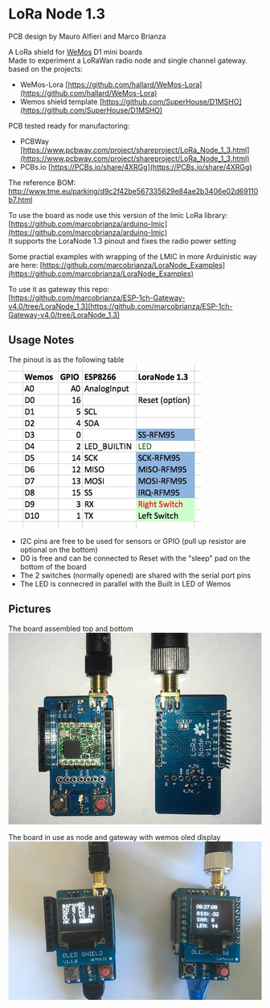 # LoRa Node 1.3
PCB design by Mauro Alfieri and Marco Brianza

A LoRa shield for [WeMos](https://www.wemos.cc/) D1 mini boards  
Made to experiment a LoRaWan radio node and single channel gateway.
based on the projects:  

* WeMos-Lora [https://github.com/hallard/WeMos-Lora](https://github.com/hallard/WeMos-Lora)
* Wemos shield template [https://github.com/SuperHouse/D1MSHO](https://github.com/SuperHouse/D1MSHO)


PCB tested ready for manufactoring:  

* PCBWay [https://www.pcbway.com/project/shareproject/LoRa_Node_1_3.html](https://www.pcbway.com/project/shareproject/LoRa_Node_1_3.html)  
* PCBs.io [https://PCBs.io/share/4XRGg](https://PCBs.io/share/4XRGg) 

The reference BOM:  
[http://www.tme.eu/parking/d9c2f42be567335629e84ae2b3406e02d69110b7.html
](http://www.tme.eu/parking/d9c2f42be567335629e84ae2b3406e02d69110b7.html)

To use the board as node use this version of the lmic LoRa library:  
[https://github.com/marcobrianza/arduino-lmic](https://github.com/marcobrianza/arduino-lmic)  
It supports the LoraNode 1.3 pinout and fixes the radio power setting

Some practial examples with wrapping of the LMIC in more Arduinistic way are here:
[https://github.com/marcobrianza/LoraNode_Examples](https://github.com/marcobrianza/LoraNode_Examples)

To use it as gateway this repo:  
[https://github.com/marcobrianza/ESP-1ch-Gateway-v4.0/tree/LoraNode_1.3](https://github.com/marcobrianza/ESP-1ch-Gateway-v4.0/tree/LoraNode_1.3) 

## Usage Notes
The pinout is as the following table  
![](img/ln_pinout.jpg)

* I2C pins are free to be used for sensors or GPIO (pull up resistor are optional on the bottom) 
* D0 is free and can be connected to Reset with the "sleep" pad on the bottom of the board 
* The 2 switches (normally opened) are shared with the serial port pins
* The LED is connecred in parallel with the Built in LED of Wemos 



## Pictures

The board assembled top and bottom
![LoraNode_1.3 top and bottom](img/ln13fr.jpg "LoraNode_1.3 top and bottom")

The board in use as node and gateway with wemos oled display
![LoraNode_1.3 node and gateway](img/scg-node.jpg "LoraNode_1.3 node and gateway")
